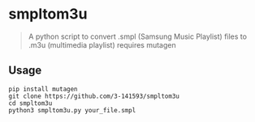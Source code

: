 # smpltom3u

>A python script to convert .smpl (Samsung Music Playlist) files to .m3u (multimedia playlist)
>requires mutagen


## Usage
```
pip install mutagen
git clone https://github.com/3-141593/smpltom3u
cd smpltom3u
python3 smpltom3u.py your_file.smpl
